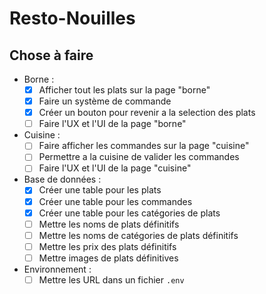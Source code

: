 # Resto-Nouilles

## Chose à faire

- Borne :
  - [x] Afficher tout les plats sur la page "borne"
  - [x] Faire un système de commande
  - [x] Créer un bouton pour revenir a la selection des plats 
  - [ ] Faire l'UX et l'UI de la page "borne"

- Cuisine :
  - [ ] Faire afficher les commandes sur la page "cuisine"
  - [ ] Permettre a la cuisine de valider les commandes
  - [ ] Faire l'UX et l'UI de la page "cuisine"

- Base de données :
  - [x] Créer une table pour les plats
  - [x] Créer une table pour les commandes
  - [x] Créer une table pour les catégories de plats
  - [ ] Mettre les noms de plats définitifs
  - [ ] Mettre les noms de catégories de plats définitifs
  - [ ] Mettre les prix des plats définitifs
  - [ ] Mettre images de plats définitives

- Environnement :
  - [ ] Mettre les URL dans un fichier `.env`